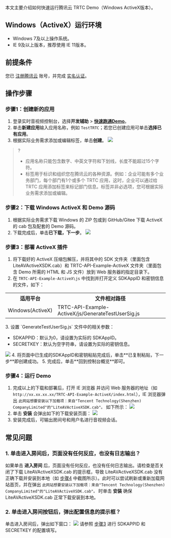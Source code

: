 本文主要介绍如何快速运行腾讯云 TRTC Demo（Windows ActiveX版本）。

## Windows（ActiveX）运行环境
- Windows 7及以上操作系统。
- IE 9及以上版本，推荐使用 IE 11版本。

## 前提条件
您已 [注册腾讯云](https://cloud.tencent.com/document/product/378/17985) 账号，并完成 [实名认证](https://cloud.tencent.com/document/product/378/3629)。

## 操作步骤
[](id:step1)
### 步骤1：创建新的应用
1. 登录实时音视频控制台，选择**开发辅助** > [**快速跑通Demo**](https://console.cloud.tencent.com/trtc/quickstart)。
2. 单击**新建应用**输入应用名称，例如 `TestTRTC`；若您已创建应用可单击**选择已有应用**。
3. 根据实际业务需求添加或编辑标签，单击**创建**。
![](https://main.qcloudimg.com/raw/f04d288ed091c98a5e8056eb86fb49e8.png)
>?
>- 应用名称只能包含数字、中英文字符和下划线，长度不能超过15个字符。
>- 标签用于标识和组织您在腾讯云的各种资源。例如：企业可能有多个业务部门，每个部门有1个或多个 TRTC 应用，这时，企业可以通过给 TRTC 应用添加标签来标记部门信息。标签并非必选项，您可根据实际业务需求添加或编辑。

[](id:step2)
### 步骤2：下载 Windows ActiveX 和 Demo 源码
1. 根据实际业务需求下载 Windows 的 ZIP 包或到 GitHub/Gitee 下载 ActiveX 的 cab 包及配套的 Demo 源码。
2. 下载完成后，单击**已下载，下一步**。
![](https://main.qcloudimg.com/raw/a4f5a2ac1f49d67b4c6968d8b22cdeb0.png)

[](id:step3)
### 步骤3：部署 ActiveX 插件
1. 将下载好的 ActiveX 压缩包解压，并将其中的 SDK 文件夹（里面包含 LiteAVActiveXSDK.cab）和 TRTC-API-Example-ActiveX 文件夹（里面包含 Demo 所需的 HTML 和 JS 文件）放到 Web 服务器的指定目录下。
2. 在 `TRTC-API-Example-ActiveX\js` 中找到并打开定义 SDKAppID 和密钥信息的文件，如下：
 <table>
     <tr>
         <th nowrap="nowrap">适用平台</th>  
         <th nowrap="nowrap">文件相对路径</th>  
     </tr>
     <tr>
         <td>Windows(ActiveX)</td>   
         <td>TRTC-API-Example-ActiveX/js/GenerateTestUserSig.js</td>
     </tr>
 </table>
3. 设置 `GenerateTestUserSig.js` 文件中的相关参数：
  <ul><li>SDKAPPID：默认为0，请设置为实际的 SDKAppID。</li>
  <li>SECRETKEY：默认为空字符串，请设置为实际的密钥信息。</li></ul>
  <img src="https://qcloudimg.tencent-cloud.cn/raw/179c8491a3fe09a52e6c4fcf99797c48.png">
4. 将页面中已生成的SDKAppID和密钥粘贴完成后，单击**已复制粘贴，下一步**即创建成功。
5. 完成后，单击**回到控制台概览**即可。

[](id:step4)
### 步骤4：运行 Demo
1. 完成以上的下载和部署后，打开 IE 浏览器 并访问 Web 服务器的地址（如` http://xx.xx.xx.xx/TRTC-API-Example-ActiveX/index.html`），IE 浏览器弹出 `此网站想要安装以下加载项：来自"Tencent Technology(Shenzhen) CompanyLimited"的"LiteAVActiveXSDK.cab"。` 如下所示：
![](https://qcloudimg.tencent-cloud.cn/raw/25dda1b82025f4901fe3416f332ce130.png)
2. 单击 **安装** 会弹出如下的下载安装页面：
![](https://qcloudimg.tencent-cloud.cn/raw/835ed292950dbbe840d9c54ada538e9d.png)
3. 安装完成后，可输出房间号和用户名进行音视频会话。

## 常见问题

### 1. 单击进入房间后，页面没有任何反应，也没有日志输出？
如果单击 **进入房间** 后，页面没有任何反应，也没有任何日志输出。请检查是否关闭了下载 LiteAVActiveXSDK.cab 的提示框，导致 LiteAVActiveXSDK.cab 没有正确下载并安装到本地（如 [步骤4](#step4) 中截图所示）。此时可以尝试刷新或重新加载网站首页，并在弹出 `此网站想要安装以下加载项：来自"Tencent Technology(Shenzhen) CompanyLimited"的"LiteAVActiveXSDK.cab"。` 时单击 **安装** 确保 LiteAVActiveXSDK.cab 正常下载安装到本地。

### 2. 单击进入房间按钮后，弹出配置信息的提示框？
单击进入房间后，弹出如下窗口：
![](https://qcloudimg.tencent-cloud.cn/raw/b6a93298e0260780a055efaafa3508d7.png)
请参照 [步骤3](#step3) 进行 SDKAPPID 和 SECRETKEY 的配置填写。
